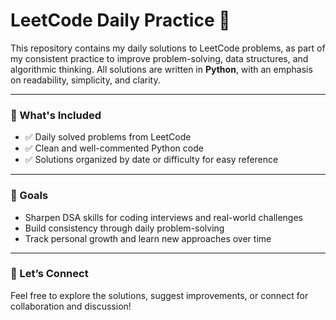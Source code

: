 # LeetCode Daily Practice 🧠

This repository contains my daily solutions to LeetCode problems, as part of my consistent practice to improve problem-solving, data structures, and algorithmic thinking. All solutions are written in **Python**, with an emphasis on readability, simplicity, and clarity.

---

### 📌 What's Included
- ✅ Daily solved problems from LeetCode  
- ✅ Clean and well-commented Python code  
- ✅ Solutions organized by date or difficulty for easy reference

---

### 🎯 Goals
- Sharpen DSA skills for coding interviews and real-world challenges  
- Build consistency through daily problem-solving  
- Track personal growth and learn new approaches over time

---

### 🚀 Let’s Connect
Feel free to explore the solutions, suggest improvements, or connect for collaboration and discussion!
